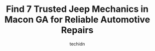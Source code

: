 ---
layout: ampstory
image: https://images.unsplash.com/photo-1619843810917-548e472b9055?ixlib=rb-4.0.3&ixid=MnwxMjA3fDB8MHxwaG90by1wYWdlfHx8fGVufDB8fHx8&auto=format&fit=crop&w=640&h=853&q=80
author: techidn
featured: false
description: Looking for reliable and skilled Jeep Mechanic in Macon GA, USA? Your search ends here with the 7 best Jeep Mechanic in town. With their expertise and commitment to delivering exceptional se
title: Find 7 Trusted Jeep Mechanics in Macon GA for Reliable Automotive Repairs
cover:
   title: Find 7 Trusted Jeep Mechanics in Macon GA for Reliable Automotive Repairs
   subtitle: Rickpate
   background: https://images.unsplash.com/photo-1619843810917-548e472b9055?ixlib=rb-4.0.3&ixid=MnwxMjA3fDB8MHxwaG90by1wYWdlfHx8fGVufDB8fHx8&auto=format&fit=crop&w=640&h=853&q=80

pages: 
 - layout: thirds
   top: <h1>#1 Grants Tire And Auto, LLC</h1>
   bottom: "<p>My first impression was actually positive. The people seemed nice. They got me in and did some front in work. When I went to pick up my truck they stated they did a test </p>"
   background: https://www.knot35.com/toplist/wp-content/uploads/2023/06/best-jeep-mechanic-1-in-macon-ga-1685831070.jpeg
   backgroundblur: true
 - layout: thirds
   top: <h1>#2 Dels Automotive</h1>
   bottom: "<p>3132 Vineville Ave, Macon, GA 31204, United States</p>"
   background: https://www.knot35.com/toplist/wp-content/uploads/2023/06/best-jeep-mechanic-2-in-macon-ga-1685831070.jpeg
   cta:
      link: https://www.knot35.com/toplist/find-7-trusted-jeep-mechanics-in-macon-ga-for-reliable-automotive-repairs/
      text: Find 7 Trusted Jeep Mechanics in Macon GA for Reliable Automotive Repairs
 - layout: thirds
   top: <h1>#3 Stephens Automotive Group</h1>
   bottom: "<p>4618 Columbus Rd, Macon, GA 31206, United States</p>"
   background: https://www.knot35.com/toplist/wp-content/uploads/2023/06/best-jeep-mechanic-3-in-macon-ga-1685831070.jpeg
   cta:
      link: https://www.knot35.com/toplist/find-7-trusted-jeep-mechanics-in-macon-ga-for-reliable-automotive-repairs/
      text: Find 7 Trusted Jeep Mechanics in Macon GA for Reliable Automotive Repairs
 - layout: thirds
   top: <h1>#4 Prime Complete Car Care</h1>
   bottom: "<p>3031 Vineville Ave, Macon, GA 31204, United States</p>"
   background: https://images.unsplash.com/photo-1608411404720-c8f0417bcdba?ixlib=rb-4.0.3&ixid=MnwxMjA3fDB8MHxwaG90by1wYWdlfHx8fGVufDB8fHx8&auto=format&fit=crop&w=640&h=853&q=80
   cta:
      link: https://www.knot35.com/toplist/find-7-trusted-jeep-mechanics-in-macon-ga-for-reliable-automotive-repairs/
      text: Find 7 Trusted Jeep Mechanics in Macon GA for Reliable Automotive Repairs
 - layout: thirds
   top: <h1>#5 My Mechanic Auto Sales</h1>
   bottom: "<p>3063 Napier Ave, Macon, GA 31204, United States</p>"
   background: https://images.unsplash.com/photo-1524169358666-79f22534bc6e?ixlib=rb-4.0.3&ixid=MnwxMjA3fDB8MHxwaG90by1wYWdlfHx8fGVufDB8fHx8&auto=format&fit=crop&w=640&h=853&q=80
   cta:
      link: https://www.knot35.com/toplist/find-7-trusted-jeep-mechanics-in-macon-ga-for-reliable-automotive-repairs/
      text: Find 7 Trusted Jeep Mechanics in Macon GA for Reliable Automotive Repairs
 - layout: thirds
   top: <h1>#6 Grinstead Garage</h1>
   bottom: "<p>3121 Broadway, Macon, GA 31206, United States</p>"
   background: https://images.unsplash.com/photo-1533735380053-eb8d0759b24a?ixlib=rb-4.0.3&ixid=MnwxMjA3fDB8MHxwaG90by1wYWdlfHx8fGVufDB8fHx8&auto=format&fit=crop&w=640&h=853&q=80
   cta:
      link: https://www.knot35.com/toplist/find-7-trusted-jeep-mechanics-in-macon-ga-for-reliable-automotive-repairs/
      text: Find 7 Trusted Jeep Mechanics in Macon GA for Reliable Automotive Repairs
 - layout: thirds
   top: <h1>#7 R & N Automotive.LLC</h1>
   bottom: "<p>123 Hwy 49 C-4, Macon, GA 31211, United States</p>"
   background: https://images.unsplash.com/photo-1613843873231-1447db182f97?ixlib=rb-4.0.3&ixid=MnwxMjA3fDB8MHxwaG90by1wYWdlfHx8fGVufDB8fHx8&auto=format&fit=crop&w=640&h=853&q=80
   cta:
      link: https://www.knot35.com/toplist/find-7-trusted-jeep-mechanics-in-macon-ga-for-reliable-automotive-repairs/
      text: Find 7 Trusted Jeep Mechanics in Macon GA for Reliable Automotive Repairs
 - layout: thirds
   middle: Continue reading...
   background: https://images.unsplash.com/photo-1608501821300-4f99e58bba77?ixlib=rb-4.0.3&ixid=MnwxMjA3fDB8MHxwaG90by1wYWdlfHx8fGVufDB8fHx8&auto=format&fit=crop&w=640&h=853&q=80
   cta:
      link: https://www.knot35.com/toplist/find-7-trusted-jeep-mechanics-in-macon-ga-for-reliable-automotive-repairs/
      text: Find 7 Trusted Jeep Mechanics in Macon GA for Reliable Automotive Repairs
      
---